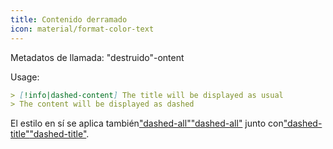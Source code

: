 ```yaml
---
title: Contenido derramado
icon: material/format-color-text
---
```


Metadatos de llamada: "destruido"-ontent

Usage:

```md
> [!info|dashed-content] The title will be displayed as usual
> The content will be displayed as dashed
```

El estilo en sí se aplica también["dashed-all"](../combined-styling/page-20.md)["dashed-all"](../combined-styling/page-20.md)
junto con["dashed-title"](../title-styling/page-20.md)["dashed-title"](../title-styling/page-20.md).

